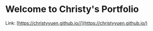 # Welcome to Christy's Portfolio

Link: [https://christyyuen.github.io//](https://christyyuen.github.io/)
